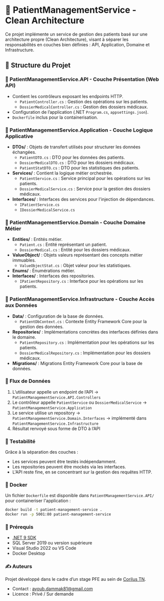 # 🏥 PatientManagementService - Clean Architecture

Ce projet implémente un service de gestion des patients basé sur une architecture propre (Clean Architecture), visant à séparer les responsabilités en couches bien définies : API, Application, Domaine et Infrastructure.

## 📁 Structure du Projet

### 📌 PatientManagementService.API - Couche Présentation (Web API)

- Contient les contrôleurs exposant les endpoints HTTP.
  - `PatientController.cs` : Gestion des opérations sur les patients.
  - `DossierMedicalController.cs` : Gestion des dossiers médicaux.
- Configuration de l’application (.NET `Program.cs`, `appsettings.json`).
- `Dockerfile` inclus pour la containerisation.

### 📌 PatientManagementService.Application - Couche Logique Applicative

- **DTOs/** : Objets de transfert utilisés pour structurer les données échangées.
  - `PatientDTO.cs` : DTO pour les données des patients.
  - `DossierMedicalDTO.cs` : DTO pour les dossiers médicaux.
  - `PatientStatDTO.cs` : DTO pour les statistiques des patients.
- **Services/** : Contient la logique métier orchestrée.
  - `PatientService.cs` : Service principal pour les opérations sur les patients.
  - `DossierMedicalService.cs` : Service pour la gestion des dossiers médicaux.
- **Interfaces/** : Interfaces des services pour l'injection de dépendances.
  - `IPatientService.cs`
  - `IDossierMedicalService.cs`

### 📌 PatientManagementService.Domain - Couche Domaine Métier

- **Entities/** : Entités métier.
  - `Patient.cs` : Entité représentant un patient.
  - `DossierMedical.cs` : Entité pour les dossiers médicaux.
- **ValueObject/** : Objets valeurs représentant des concepts métier immuables.
  - `ValueObjectStat.cs` : Objet valeur pour les statistiques.
- **Enums/** : Énumérations métier.
- **Interfaces/** : Interfaces des repositories.
  - `IPatientRepository.cs` : Interface pour les opérations sur les patients.

### 📌 PatientManagementService.Infrastructure - Couche Accès aux Données

- **Data/** : Configuration de la base de données.
  - `PatientDbContext.cs` : Contexte Entity Framework Core pour la gestion des données.
- **Repositories/** : Implémentations concrètes des interfaces définies dans le domaine.
  - `PatientRepository.cs` : Implémentation pour les opérations sur les patients.
  - `DossierMedicalRepository.cs` : Implémentation pour les dossiers médicaux.
- **Migrations/** : Migrations Entity Framework Core pour la base de données.

### 🔄 Flux de Données

1. L’utilisateur appelle un endpoint de l’API → `PatientManagementService.API.Controllers`
2. Le contrôleur appelle `PatientService` ou `DossierMedicalService` → `PatientManagementService.Application`
3. Le service utilise un repository → `PatientManagementService.Domain.Interfaces` → implémenté dans `PatientManagementService.Infrastructure`
4. Résultat renvoyé sous forme de DTO à l’API

### 🧪 Testabilité

Grâce à la séparation des couches :

- Les services peuvent être testés indépendamment.
- Les repositories peuvent être mockés via les interfaces.
- L'API reste fine, en se concentrant sur la gestion des requêtes HTTP.

### 🐳 Docker

Un fichier `Dockerfile` est disponible dans `PatientManagementService.API/` pour containeriser l'application :

```bash
docker build -t patient-management-service .
docker run -p 5001:80 patient-management-service
```

### 📌 Prérequis

- [.NET 9 SDK](https://dotnet.microsoft.com/)
- SQL Server 2019 ou version supérieure
- Visual Studio 2022 ou VS Code
- Docker Desktop

### ✍️ Auteurs

Projet développé dans le cadre d’un stage PFE au sein de [Corilus TN](https://www.corilus.be/fr/).
- Contact : [ayoub.dammak81@gmail.com](mailto:ayoub.dammak81@gmail.com)
- Licence : Privé / Sur demande
